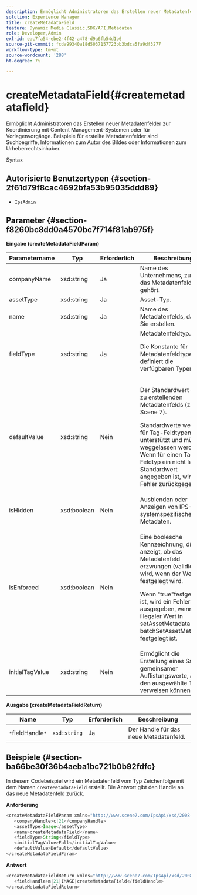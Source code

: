 ```yaml
---
description: Ermöglicht Administratoren das Erstellen neuer Metadatenfelder zur Koordinierung mit Content Management-Systemen oder für Vorlagenvorgänge. Beispiele für erstellte Metadatenfelder sind Suchbegriffe, Informationen zum Autor des Bildes oder Informationen zum Urheberrechtsinhaber.
solution: Experience Manager
title: createMetadataField
feature: Dynamic Media Classic,SDK/API,Metadaten
role: Developer,Admin
exl-id: eac7fa54-ebe2-4f42-a478-d9a6fb54d1b6
source-git-commit: fcda99340a18d5037157723bb3bdca5fa9df3277
workflow-type: tm+mt
source-wordcount: '288'
ht-degree: 7%

---
```


# createMetadataField{#createmetadatafield}

Ermöglicht Administratoren das Erstellen neuer Metadatenfelder zur Koordinierung mit Content Management-Systemen oder für Vorlagenvorgänge. Beispiele für erstellte Metadatenfelder sind Suchbegriffe, Informationen zum Autor des Bildes oder Informationen zum Urheberrechtsinhaber.

Syntax

## Autorisierte Benutzertypen {#section-2f61d79f8cac4692bfa53b95035ddd89}

* `IpsAdmin`

## Parameter {#section-f8260bc8dd0a4570bc7f714f81ab975f}

**Eingabe (createMetadataFieldParam)**

<table id="table_E5B249BBED3B4D2F9CEE2CCF27472D1B"> 
 <thead> 
  <tr> 
   <th colname="col1" class="entry"> Parametername </th> 
   <th colname="col2" class="entry"> Typ </th> 
   <th colname="col3" class="entry"> Erforderlich </th> 
   <th colname="col4" class="entry"> Beschreibung </th> 
  </tr> 
 </thead>
 <tbody> 
  <tr> 
   <td colname="col1"> <span class="codeph"> <span class="varname"> companyName</span> </span> </td> 
   <td colname="col2"> <span class="codeph"> xsd:string</span> </td> 
   <td colname="col3"> Ja </td> 
   <td colname="col4"> Name des Unternehmens, zu dem das Metadatenfeld gehört. </td> 
  </tr> 
  <tr> 
   <td colname="col1"> <span class="codeph"> <span class="varname"> assetType</span> </span> </td> 
   <td colname="col2"> <span class="codeph"> xsd:string</span> </td> 
   <td colname="col3"> Ja </td> 
   <td colname="col4"> Asset-Typ. </td> 
  </tr> 
  <tr> 
   <td colname="col1"> <span class="codeph"> <span class="varname"> name</span> </span> </td> 
   <td colname="col2"> <span class="codeph"> xsd:string</span> </td> 
   <td colname="col3"> Ja </td> 
   <td colname="col4"> Name des Metadatenfelds, das Sie erstellen. </td> 
  </tr> 
  <tr> 
   <td colname="col1"> <span class="codeph"> <span class="varname"> fieldType</span> </span> </td> 
   <td colname="col2"> <span class="codeph"> xsd:string</span> </td> 
   <td colname="col3"> Ja </td> 
   <td colname="col4">Metadatenfeldtyp. <p>Die Konstante für Metadatenfeldtypen definiert die verfügbaren Typen. </p> </td> 
  </tr> 
  <tr> 
   <td colname="col1"> <span class="codeph"> <span class="varname"> defaultValue</span> </span> </td> 
   <td colname="col2"> <span class="codeph"> xsd:string</span> </td> 
   <td colname="col3"> Nein </td> 
   <td colname="col4"> <p>Der Standardwert des zu erstellenden Metadatenfelds (z. B. <span class="codeph"> Scene 7</span>). </p> <p>Standardwerte werden für Tag-Feldtypen nicht unterstützt und müssen weggelassen werden. Wenn für einen Tag-Feldtyp ein nicht leerer Standardwert angegeben ist, wird ein Fehler zurückgegeben. </p> </td> 
  </tr> 
  <tr> 
   <td colname="col1"> <span class="codeph"> <span class="varname"> isHidden</span> </span> </td> 
   <td colname="col2"> <span class="codeph"> xsd:boolean</span> </td> 
   <td colname="col3"> Nein </td> 
   <td colname="col4"> Ausblenden oder Anzeigen von IPS-systemspezifischen Metadaten. </td> 
  </tr> 
  <tr> 
   <td colname="col1"><span class="codeph"><span class="varname"> isEnforced</span></span> </td> 
   <td colname="col2"><span class="codeph"> xsd:boolean</span> </td> 
   <td colname="col3"> <p>Nein </p> </td> 
   <td colname="col4"> <p>Eine boolesche Kennzeichnung, die anzeigt, ob das Metadatenfeld erzwungen (validiert) wird, wenn der Wert festgelegt wird. </p> <p>Wenn "true"festgelegt ist, wird ein Fehler ausgegeben, wenn ein illegaler Wert in <span class="codeph"> setAssetMetadata</span> /<span class="codeph"> batchSetAssetMetadata</span> festgelegt ist. </p> </td> 
  </tr> 
  <tr> 
   <td colname="col1"> <span class="codeph"> <span class="varname"> initialTagValue</span> </span> </td> 
   <td colname="col2"> <span class="codeph"> xsd:string</span> </td> 
   <td colname="col3"> Nein </td> 
   <td colname="col4"> Ermöglicht die Erstellung eines Satzes gemeinsamer Auflistungswerte, auf den ausgewählte Tags verweisen können. </td> 
  </tr> 
 </tbody> 
</table>

**Ausgabe (createMetadataFieldReturn)**

| Name | Typ | Erforderlich | Beschreibung |
|---|---|---|---|
| `*`fieldHandle`*` | `xsd:string` | Ja | Der Handle für das neue Metadatenfeld. |

## Beispiele {#section-ba66be30f36b4aeba1bc721b0b92fdfc}

In diesem Codebeispiel wird ein Metadatenfeld vom Typ Zeichenfolge mit dem Namen `createMetadataField` erstellt. Die Antwort gibt den Handle an das neue Metadatenfeld zurück.

**Anforderung**

```java
<createMetadataFieldParam xmlns="http://www.scene7.com/IpsApi/xsd/2008-01-15">
   <companyHandle>c|21</companyHandle>
   <assetType>Image</assetType>
   <name>createMetadataField</name>
   <fieldType>String</fieldType>
   <initialTagValue>Fall</initialTagValue>
   <defaultValue>Default</defaultValue>
</createMetadataFieldParam>
```

**Antwort**

```java
<createMetadataFieldReturn xmlns="http://www.scene7.com/IpsApi/xsd/2008-01-15">
   <fieldHandle>m|21|IMAGE|createMetadataField</fieldHandle>
</createMetadataFieldReturn>
```
